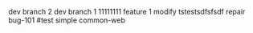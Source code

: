 dev branch 2
dev branch 1
11111111
feature 1 modify
tstestsdfsfsdf
repair bug-101
#test simple common-web

